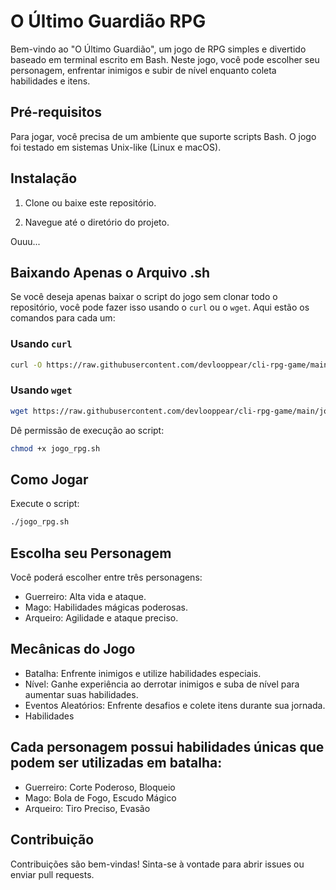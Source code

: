 # O Último Guardião RPG

Bem-vindo ao "O Último Guardião", um jogo de RPG simples e divertido baseado em terminal escrito em Bash. Neste jogo, você pode escolher seu personagem, enfrentar inimigos e subir de nível enquanto coleta habilidades e itens.

## Pré-requisitos

Para jogar, você precisa de um ambiente que suporte scripts Bash. O jogo foi testado em sistemas Unix-like (Linux e macOS).

## Instalação

1. Clone ou baixe este repositório.

2. Navegue até o diretório do projeto.

Ouuu...

## Baixando Apenas o Arquivo .sh

Se você deseja apenas baixar o script do jogo sem clonar todo o repositório, você pode fazer isso usando o `curl` ou o `wget`. Aqui estão os comandos para cada um:

### Usando `curl`

```bash
curl -O https://raw.githubusercontent.com/devlooppear/cli-rpg-game/main/jogo_rpg.sh
```

### Usando `wget`

```bash
wget https://raw.githubusercontent.com/devlooppear/cli-rpg-game/main/jogo_rpg.sh
```

Dê permissão de execução ao script:

```bash
chmod +x jogo_rpg.sh
```

## Como Jogar

Execute o script:

```bash
./jogo_rpg.sh
```

## Escolha seu Personagem

Você poderá escolher entre três personagens:

- Guerreiro: Alta vida e ataque.
- Mago: Habilidades mágicas poderosas.
- Arqueiro: Agilidade e ataque preciso.

## Mecânicas do Jogo

- Batalha: Enfrente inimigos e utilize habilidades especiais.
- Nível: Ganhe experiência ao derrotar inimigos e suba de nível para aumentar suas habilidades.
- Eventos Aleatórios: Enfrente desafios e colete itens durante sua jornada.
- Habilidades

## Cada personagem possui habilidades únicas que podem ser utilizadas em batalha:

- Guerreiro: Corte Poderoso, Bloqueio
- Mago: Bola de Fogo, Escudo Mágico
- Arqueiro: Tiro Preciso, Evasão

## Contribuição

Contribuições são bem-vindas! Sinta-se à vontade para abrir issues ou enviar pull requests.
